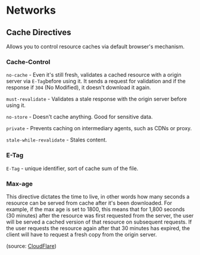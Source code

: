 # Networks

## Cache Directives

Allows you to control resource caches via default browser's mechanism.

### Cache-Control 

`no-cache` - Even it's still fresh, validates a cached resource with a origin server via `E-Tag`before using it. It sends a request for validation and if the response if `304` (No Modified), it doesn't download it again.

`must-revalidate` - Validates a stale response with the origin server before using it.

`no-store` - Doesn't cache anything. Good for sensitive data.

`private` - Prevents caching on intermediary agents, such as CDNs or proxy.

`stale-while-revalidate` - Stales content.

### E-Tag

`E-Tag` - unique identifier, sort of cache sum of the file.

### Max-age

This directive dictates the time to live, in other words how many seconds a resource can be served from cache after it's been downloaded. For example, if the max age is set to 1800, this means that for 1,800 seconds (30 minutes) after the resource was first requested from the server, the user will be served a cached version of that resource on subsequent requests. If the user requests the resource again after that 30 minutes has expired, the client will have to request a fresh copy from the origin server.

(source: [CloudFlare](https://www.cloudflare.com/learning/cdn/glossary/what-is-cache-control/))
